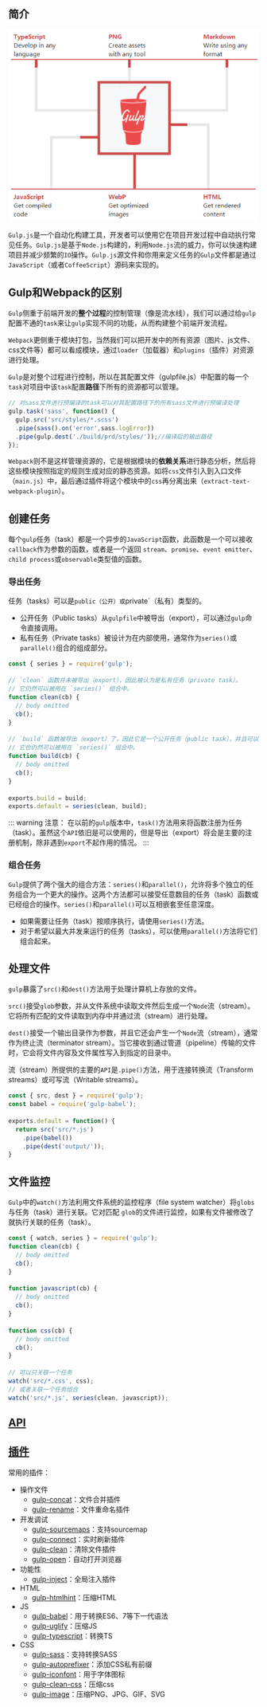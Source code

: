 ## 简介
![gulp](./img/gulp.gif)

`Gulp.js`是一个自动化构建工具，开发者可以使用它在项目开发过程中自动执行常见任务。`Gulp.js`是基于`Node.js`构建的，利用`Node.js`流的威力，你可以快速构建项目并减少频繁的`IO`操作。`Gulp.js`源文件和你用来定义任务的`Gulp`文件都是通过 `JavaScript`（或者`CoffeeScript`）源码来实现的。
## Gulp和Webpack的区别
`Gulp`侧重于前端开发的**整个过程**的控制管理（像是流水线），我们可以通过给`gulp`配置不通的`task`来让`gulp`实现不同的功能，从而构建整个前端开发流程。

`Webpack`更侧重于模块打包，当然我们可以把开发中的所有资源（图片、js文件、css文件等）都可以看成模块，通过`loader`（加载器）和`plugins`（插件）对资源进行处理。

`Gulp`是对整个过程进行控制，所以在其配置文件（gulpfile.js）中配置的每一个`task`对项目中该`task`配置**路径**下所有的资源都可以管理。
```js
// 对sass文件进行预编译的task可以对其配置路径下的所有sass文件进行预编译处理
gulp.task('sass', function() {
  gulp.src('src/styles/*.scss')
  .pipe(sass().on('error',sass.logError))
  .pipe(gulp.dest('./build/prd/styles/'));//编译后的输出路径
});
```
`Webpack`则不是这样管理资源的，它是根据模块的**依赖关系**进行静态分析，然后将这些模块按照指定的规则生成对应的静态资源。如将`css`文件引入到入口文件（`main.js`）中，最后通过插件将这个模块中的`css`再分离出来（`extract-text-webpack-plugin`）。
## 创建任务
每个`gulp`任务（task）都是一个异步的`JavaScript`函数，此函数是一个可以接收`callback`作为参数的函数，或者是一个返回 `stream`、`promise`、`event emitter`、`child process`或`observable`类型值的函数。
### 导出任务
任务（tasks）可以是`public（公开）或`private`（私有）类型的。
+ 公开任务（Public tasks）从`gulpfile`中被导出（export），可以通过`gulp`命令直接调用。
+ 私有任务（Private tasks）被设计为在内部使用，通常作为`series()`或`parallel()`组合的组成部分。
```js
const { series } = require('gulp');

// `clean` 函数并未被导出（export），因此被认为是私有任务（private task）。
// 它仍然可以被用在 `series()` 组合中。
function clean(cb) {
  // body omitted
  cb();
}

// `build` 函数被导出（export）了，因此它是一个公开任务（public task），并且可以被 `gulp` 命令直接调用。
// 它也仍然可以被用在 `series()` 组合中。
function build(cb) {
  // body omitted
  cb();
}

exports.build = build;
exports.default = series(clean, build);
```
::: warning 注意：
在以前的`gulp`版本中，`task()`方法用来将函数注册为任务（task）。虽然这个`API`依旧是可以使用的，但是导出（export）将会是主要的注册机制，除非遇到`export`不起作用的情况。
:::
### 组合任务
`Gulp`提供了两个强大的组合方法：`series()`和`parallel()`，允许将多个独立的任务组合为一个更大的操作。这两个方法都可以接受任意数目的任务（task）函数或已经组合的操作。`series()`和`parallel()`可以互相嵌套至任意深度。
+ 如果需要让任务（task）按顺序执行，请使用`series()`方法。
+ 对于希望以最大并发来运行的任务（tasks），可以使用`parallel()`方法将它们组合起来。
## 处理文件
`gulp`暴露了`src()`和`dest()`方法用于处理计算机上存放的文件。

`src()`接受`glob`参数，并从文件系统中读取文件然后生成一个`Node`流（stream）。它将所有匹配的文件读取到内存中并通过流（stream）进行处理。

`dest()`接受一个输出目录作为参数，并且它还会产生一个`Node`流（stream），通常作为终止流（terminator stream）。当它接收到通过管道（pipeline）传输的文件时，它会将文件内容及文件属性写入到指定的目录中。

流（stream）所提供的主要的`API`是`.pipe()`方法，用于连接转换流（Transform streams）或可写流（Writable streams）。
```js
const { src, dest } = require('gulp');
const babel = require('gulp-babel');

exports.default = function() {
  return src('src/*.js')
    .pipe(babel())
    .pipe(dest('output/'));
}
```
## 文件监控
`Gulp`中的`watch()`方法利用文件系统的监控程序（file system watcher）将`globs`与任务（task）进行关联。它对匹配 `glob`的文件进行监控，如果有文件被修改了就执行关联的任务（task）。
```js
const { watch, series } = require('gulp');
function clean(cb) {
  // body omitted
  cb();
}

function javascript(cb) {
  // body omitted
  cb();
}

function css(cb) {
  // body omitted
  cb();
}

// 可以只关联一个任务
watch('src/*.css', css);
// 或者关联一个任务组合
watch('src/*.js', series(clean, javascript));
```
## [API](https://www.gulpjs.com.cn/docs/api/concepts/)
## [插件](https://gulpjs.com/plugins/)
常用的插件：
+ 操作文件
  + [gulp-concat](https://github.com/gulp-community/gulp-concat)：文件合并插件
  + [gulp-rename](https://github.com/hparra/gulp-rename)：文件重命名插件
+ 开发调试
  + [gulp-sourcemaps](https://github.com/gulp-sourcemaps/gulp-sourcemaps)：支持sourcemap
  + [gulp-connect](https://github.com/avevlad/gulp-connect)：实时刷新插件
  + [gulp-clean](https://github.com/peter-vilja/gulp-clean)：清除文件插件
  + [gulp-open](https://github.com/stevelacy/gulp-open)：自动打开浏览器
+ 功能性
  + [gulp-inject](https://github.com/klei/gulp-inject)：全局注入插件
+ HTML
  + [gulp-htmlhint](https://github.com/bezoerb/gulp-htmlhint)：压缩HTML
+ JS
  + [gulp-babel](https://github.com/babel/gulp-babel)：用于转换ES6、7等下一代语法
  + [gulp-uglify](https://github.com/terinjokes/gulp-uglify)：压缩JS
  + [gulp-typescript](https://github.com/ivogabe/gulp-typescript)：转换TS
+ CSS
  + [gulp-sass](https://github.com/dlmanning/gulp-sass)：支持转换SASS
  + [gulp-autoprefixer](https://github.com/sindresorhus/gulp-autoprefixer)：添加CSS私有前缀
  + [gulp-iconfont](https://github.com/nfroidure/gulp-iconfont)：用于字体图标
  + [gulp-clean-css](https://github.com/scniro/gulp-clean-css)：压缩css
  + [gulp-image](https://github.com/1000ch/gulp-image)：压缩PNG、JPG、GIF、SVG


